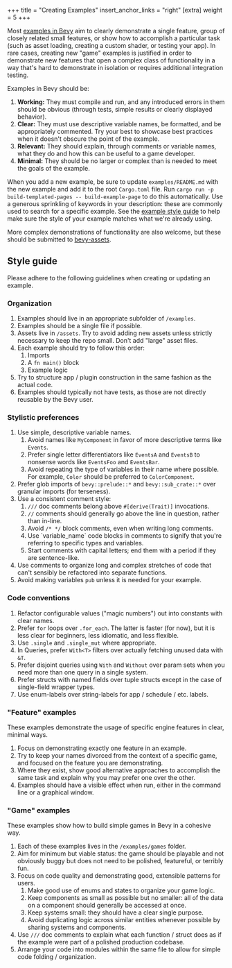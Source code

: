 +++
title = "Creating Examples"
insert_anchor_links = "right"
[extra]
weight = 5
+++

Most [examples in Bevy](https://github.com/bevyengine/bevy/tree/main/examples) aim to clearly demonstrate a single feature, group of closely related small features, or show how to accomplish a particular task (such as asset loading, creating a custom shader, or testing your app).
In rare cases, creating new "game" examples is justified in order to demonstrate new features that open a complex class of functionality in a way that's hard to demonstrate in isolation or requires additional integration testing.

Examples in Bevy should be:

1. **Working:** They must compile and run, and any introduced errors in them should be obvious (through tests, simple results or clearly displayed behavior).
2. **Clear:** They must use descriptive variable names, be formatted, and be appropriately commented. Try your best to showcase best practices when it doesn't obscure the point of the example.
3. **Relevant:** They should explain, through comments or variable names, what they do and how this can be useful to a game developer.
4. **Minimal:** They should be no larger or complex than is needed to meet the goals of the example.

When you add a new example, be sure to update `examples/README.md` with the new example and add it to the root `Cargo.toml` file.
Run `cargo run -p build-templated-pages -- build-example-page` to do this automatically.
Use a generous sprinkling of keywords in your description: these are commonly used to search for a specific example.
See the [example style guide](#style-guide) to help make sure the style of your example matches what we're already using.

More complex demonstrations of functionality are also welcome, but these should be submitted to [bevy-assets](https://github.com/bevyengine/bevy-assets).

## Style guide

Please adhere to the following guidelines when creating or updating an example.

### Organization

1. Examples should live in an appropriate subfolder of `/examples`.
2. Examples should be a single file if possible.
3. Assets live in `/assets`. Try to avoid adding new assets unless strictly necessary to keep the repo small. Don't add "large" asset files.
4. Each example should try to follow this order:
   1. Imports
   2. A `fn main()` block
   3. Example logic
5. Try to structure app / plugin construction in the same fashion as the actual code.
6. Examples should typically not have tests, as those are not directly reusable by the Bevy user.

### Stylistic preferences

1. Use simple, descriptive variable names.
   1. Avoid names like `MyComponent` in favor of more descriptive terms like `Events`.
   2. Prefer single letter differentiators like `EventsA` and `EventsB` to nonsense words like `EventsFoo` and `EventsBar`.
   3. Avoid repeating the type of variables in their name where possible. For example, `Color` should be preferred to `ColorComponent`.
2. Prefer glob imports of `bevy::prelude::*` and `bevy::sub_crate::*` over granular imports (for terseness).
3. Use a consistent comment style:
   1. `///` doc comments belong above `#[derive(Trait)]` invocations.
   2. `//` comments should generally go above the line in question, rather than in-line.
   3. Avoid `/* */` block comments, even when writing long comments.
   4. Use \`variable_name\` code blocks in comments to signify that you're referring to specific types and variables.
   5. Start comments with capital letters; end them with a period if they are sentence-like.
4. Use comments to organize long and complex stretches of code that can't sensibly be refactored into separate functions.
5. Avoid making variables `pub` unless it is needed for your example.

### Code conventions

1. Refactor configurable values ("magic numbers") out into constants with clear names.
2. Prefer `for` loops over `.for_each`. The latter is faster (for now), but it is less clear for beginners, less idiomatic, and less flexible.
3. Use `.single` and `.single_mut` where appropriate.
4. In Queries, prefer `With<T>` filters over actually fetching unused data with `&T`.
5. Prefer disjoint queries using `With` and `Without` over param sets when you need more than one query in a single system.
6. Prefer structs with named fields over tuple structs except in the case of single-field wrapper types.
7. Use enum-labels over string-labels for app / schedule / etc. labels.

### "Feature" examples

These examples demonstrate the usage of specific engine features in clear, minimal ways.

1. Focus on demonstrating exactly one feature in an example.
2. Try to keep your names divorced from the context of a specific game, and focused on the feature you are demonstrating.
3. Where they exist, show good alternative approaches to accomplish the same task and explain why you may prefer one over the other.
4. Examples should have a visible effect when run, either in the command line or a graphical window.

### "Game" examples

These examples show how to build simple games in Bevy in a cohesive way.

1. Each of these examples lives in the `/examples/games` folder.
2. Aim for minimum but viable status: the game should be playable and not obviously buggy but does not need to be polished, featureful, or terribly fun.
3. Focus on code quality and demonstrating good, extensible patterns for users.
   1. Make good use of enums and states to organize your game logic.
   2. Keep components as small as possible but no smaller: all of the data on a component should generally be accessed at once.
   3. Keep systems small: they should have a clear single purpose.
   4. Avoid duplicating logic across similar entities whenever possible by sharing systems and components.
4. Use `///` doc comments to explain what each function / struct does as if the example were part of a polished production codebase.
5. Arrange your code into modules within the same file to allow for simple code folding / organization.
